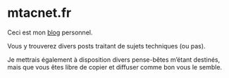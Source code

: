 # mtacnet.fr

Ceci est mon [blog](https://mtacnet.fr) personnel.

Vous y trouverez divers posts traitant de sujets techniques (ou pas).

Je mettrais également à disposition divers pense-bêtes m’étant destinés, mais que vous êtes libre de copier et diffuser comme bon vous le semble.

